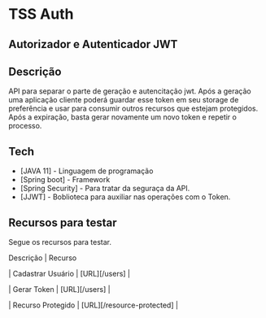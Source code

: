 # TSS Auth
## Autorizador e Autenticador JWT

## Descrição

API para separar o parte de geração e autencitação jwt. Após a geração uma aplicação cliente poderá guardar esse token em seu storage de preferência e usar para consumir outros recursos que estejam protegidos. Após a expiração, basta gerar novamente um novo token e repetir o processo.

## Tech

- [JAVA 11] - Linguagem de programação
- [Spring boot] - Framework
- [Spring Security] - Para tratar da seguraça da API.
- [JJWT] - Boblioteca para auxiliar nas operações com o Token.

## Recursos para testar

Segue os recursos para testar.

Descrição | Recurso

| Cadastrar Usuário | [URL][/users] |

| Gerar Token | [URL][/users] |

| Recurso Protegido | [URL][/resource-protected] |
